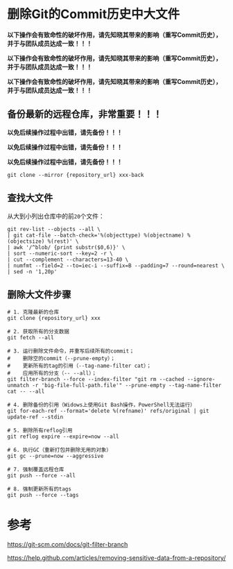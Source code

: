 # 删除Git的Commit历史中大文件

**以下操作会有致命性的破坏作用，请先知晓其带来的影响（重写Commit历史），并于与团队成员达成一致！！！**

**以下操作会有致命性的破坏作用，请先知晓其带来的影响（重写Commit历史），并于与团队成员达成一致！！！**

**以下操作会有致命性的破坏作用，请先知晓其带来的影响（重写Commit历史），并于与团队成员达成一致！！！**

## 备份最新的远程仓库，非常重要！！！

**以免后续操作过程中出错，请先备份！！！**

**以免后续操作过程中出错，请先备份！！！**

**以免后续操作过程中出错，请先备份！！！**

```shell
git clone --mirror {repository_url} xxx-back
```

## 查找大文件

从大到小列出仓库中的前`20`个文件：
```shell
git rev-list --objects --all \
| git cat-file --batch-check='%(objecttype) %(objectname) %(objectsize) %(rest)' \
| awk '/^blob/ {print substr($0,6)}' \
| sort --numeric-sort --key=2 -r \
| cut --complement --characters=13-40 \
| numfmt --field=2 --to=iec-i --suffix=B --padding=7 --round=nearest \
| sed -n '1,20p'
```

## 删除大文件步骤

```shell
# 1. 克隆最新的仓库
git clone {repository_url} xxx

# 2. 获取所有的分支数据
git fetch --all

# 3. 运行删除文件命令，并重写后续所有的commit；
#    删除空的commit（--prune-empty）；
#    更新所有的tag的引用（--tag-name-filter cat）；
#    应用所有的分支（-- --all）；
git filter-branch --force --index-filter "git rm --cached --ignore-unmatch -r 'big-file-full-path.file'" --prune-empty --tag-name-filter cat -- --all

# 4. 删除备份的引用（Widows上使用Git Bash操作，PowerShell无法运行）
git for-each-ref --format='delete %(refname)' refs/original | git update-ref --stdin

# 5. 删除所有reflog引用
git reflog expire --expire=now --all

# 6. 执行GC（重新打包并删除无用的对象）
git gc --prune=now --aggressive

# 7. 强制覆盖远程仓库
git push --force --all

# 8. 强制更新所有的tags
git push --force --tags
```
# 参考
https://git-scm.com/docs/git-filter-branch

https://help.github.com/articles/removing-sensitive-data-from-a-repository/
